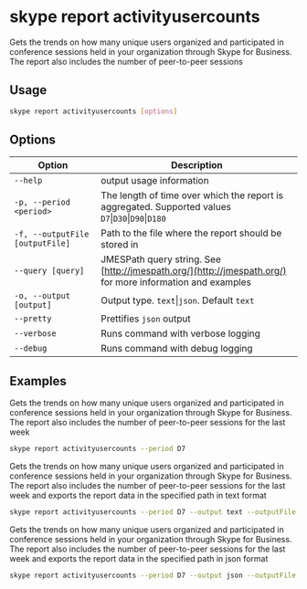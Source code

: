 # skype report activityusercounts

Gets the trends on how many unique users organized and participated in conference sessions held in your organization through Skype for Business. The report also includes the number of peer-to-peer sessions

## Usage

```sh
skype report activityusercounts [options]
```

## Options

Option|Description
------|-----------
`--help`|output usage information
`-p, --period <period>`|The length of time over which the report is aggregated. Supported values `D7`&#x7c;`D30`&#x7c;`D90`&#x7c;`D180`
`-f, --outputFile [outputFile]`|Path to the file where the report should be stored in
`--query [query]`|JMESPath query string. See [http://jmespath.org/](http://jmespath.org/) for more information and examples
`-o, --output [output]`|Output type. `text`&#x7c;`json`. Default `text`
`--pretty`|Prettifies `json` output
`--verbose`|Runs command with verbose logging
`--debug`|Runs command with debug logging

## Examples

Gets the trends on how many unique users organized and participated in conference sessions held in your organization through Skype for Business. The report also includes the number of peer-to-peer sessions for the last week

```sh
skype report activityusercounts --period D7
```

Gets the trends on how many unique users organized and participated in conference sessions held in your organization through Skype for Business. The report also includes the number of peer-to-peer sessions for the last week and exports the report data in the specified path in text format

```sh
skype report activityusercounts --period D7 --output text --outputFile "activityusercounts.txt"
```

Gets the trends on how many unique users organized and participated in conference sessions held in your organization through Skype for Business. The report also includes the number of peer-to-peer sessions for the last week and exports the report data in the specified path in json format

```sh
skype report activityusercounts --period D7 --output json --outputFile "activityusercounts.json"
```
